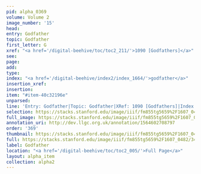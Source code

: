 ```yaml
---
pid: alpha_0369
volume: Volume 2
image_number: '15'
head: 
entry: Godfather
topic: Godfather
first_letter: G
xref: "<a href='/digital-beehive/toc/toc2_211/'>1090 [Godfathers]</a>"
see: 
page: 
add: 
type: 
index: "<a href='/digital-beehive/index2/index_1664/'>godfather</a>"
insertion_xref: 
insertion: 
item: "#item-40c32196e"
unparsed: 
line: 'Entry: Godfather|Topic: Godfather|XRef: 1090 [Godfathers]|Index: godfather|#item-40c32196e'
selection: https://stacks.stanford.edu/image/iiif/fm855tg5659%2F1607_0482/343,1130,3064,349/full/0/default.jpg
full_image: https://stacks.stanford.edu/image/iiif/fm855tg5659%2F1607_0482/full/full/0/default.jpg
annotation_uri: http://dev.llgc.org.uk/annotation/1564602708797
order: '369'
thumbnail: https://stacks.stanford.edu/image/iiif/fm855tg5659%2F1607_0482/343,1130,600,180/250,/0/default.jpg
full: https://stacks.stanford.edu/image/iiif/fm855tg5659%2F1607_0482/343,1130,3064,349/full/0/default.jpg
label: Godfather
location: "<a href='/digital-beehive/toc/toc2_005/'>Full Page</a>"
layout: alpha_item
collection: alpha2
---
```

